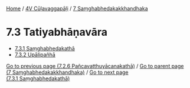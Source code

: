 
[Home](/) / [4V Cūḷavaggapāḷi](../../4V.md) / [7 Saṃghabhedakakkhandhaka](../7.md)

# 7.3 Tatiyabhāṇavāra

* [7.3.1 Saṃghabhedakathā](7.3/7.3.1.md)
* [7.3.2 Upālipañhā](7.3/7.3.2.md)

[Go to previous page (7.2.6 Pañcavatthuyācanakathā)](7.2/7.2.6.md) / [Go to parent page (7 Saṃghabhedakakkhandhaka)](../7.md) / [Go to next page (7.3.1 Saṃghabhedakathā)](7.3/7.3.1.md)


